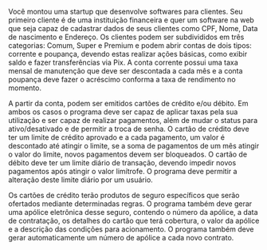 Você montou uma startup que desenvolve softwares para clientes. Seu primeiro cliente é de uma instituição financeira e quer um software na web que seja capaz de cadastrar dados de seus clientes como CPF, Nome, Data de nascimento e Endereço. Os clientes podem ser subdivididos em três categorias: Comum, Super e Premium e podem abrir contas de dois tipos: corrente e poupança, devendo estas realizar ações básicas, como exibir saldo e fazer transferências via Pix. A conta corrente possui uma taxa mensal de manutenção que deve ser descontada a cada mês e a conta poupança deve fazer o acréscimo conforma a taxa de rendimento no momento.

A partir da conta, podem ser emitidos cartões de crédito e/ou débito.  Em ambos os casos o programa deve ser capaz de aplicar taxas pela sua utilização e ser capaz de realizar pagamentos, além de mudar o status para ativo/desativado e de permitir a troca de senha. O cartão de crédito deve ter um limite de crédito aprovado e a cada pagamento, um valor é descontado até atingir o limite, se a soma de pagamentos de um mês atingir o valor do limite, novos pagamentos devem ser bloqueados. O cartão de débito deve ter um limite diário de transação, devendo impedir novos pagamentos após atingir o valor limítrofe. O programa deve permitir a alteração deste limite diário por um usuário.

Os cartões de crédito terão produtos de seguro específicos que serão ofertados mediante determinadas regras. O programa também deve gerar uma apólice eletrônica desse seguro, contendo o número da apólice, a data de contratação, os detalhes do cartão que terá cobertura, o valor da apólice e a descrição das condições para acionamento. O programa também deve gerar automaticamente um número de apólice a cada novo contrato.